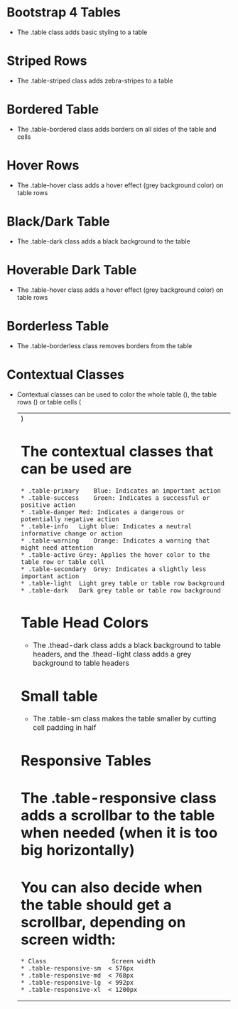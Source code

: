 # Bootstrap 4 Tables

* The .table class adds basic styling to a table

# Striped Rows

* The .table-striped class adds zebra-stripes to a table

# Bordered Table

* The .table-bordered class adds borders on all sides of the table and cells

# Hover Rows

* The .table-hover class adds a hover effect (grey background color) on table rows

# Black/Dark Table

* The .table-dark class adds a black background to the table

# Hoverable Dark Table
* The .table-hover class adds a hover effect (grey background color) on table rows

# Borderless Table
* The .table-borderless class removes borders from the table

# Contextual Classes
* Contextual classes can be used to color the whole table (<table>),  the table rows (<tr>) or table cells (<td>)

# The contextual classes that can be used are

    * .table-primary	Blue: Indicates an important action
    * .table-success	Green: Indicates a successful or positive action
    * .table-danger	Red: Indicates a dangerous or potentially negative action
    * .table-info	Light blue: Indicates a neutral informative change or action
    * .table-warning	Orange: Indicates a warning that might need attention
    * .table-active	Grey: Applies the hover color to the table row or table cell
    * .table-secondary	Grey: Indicates a slightly less important action
    * .table-light	Light grey table or table row background
    * .table-dark	Dark grey table or table row background

# Table Head Colors
* The .thead-dark class adds a black background to table headers, and the .thead-light class adds a grey background to table headers

# Small table
* The .table-sm class makes the table smaller by cutting cell padding in half


# Responsive Tables
# The .table-responsive class adds a scrollbar to the table when needed (when it is too big horizontally)


# You can also decide when the table should get a scrollbar, depending on screen width:

    * Class	                 Screen width
    * .table-responsive-sm  < 576px
    * .table-responsive-md	< 768px
    * .table-responsive-lg	< 992px
    * .table-responsive-xl	< 1200px